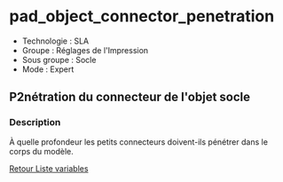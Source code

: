 # pad_object_connector_penetration

* Technologie : SLA
* Groupe : Réglages de l'Impression
* Sous groupe : Socle
* Mode : Expert

## P2nétration du connecteur de l'objet socle

### Description

À quelle profondeur les petits connecteurs doivent-ils pénétrer dans le corps du modèle.

[Retour Liste variables](variable_list.md)